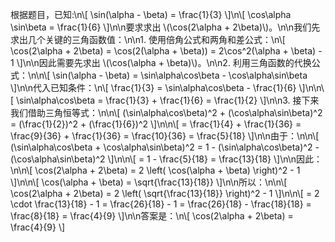 根据题目，已知:\n\\[ \\sin(\\alpha - \\beta) = \\frac{1}{3} \\]\n\\[ \\cos\\alpha \\sin\\beta = \\frac{1}{6} \\]\n\n要求求出 \\(\\cos(2\\alpha + 2\\beta)\\)。\n\n我们先求出几个关键的三角函数值：\n\n1. 使用倍角公式和两角和差公式：\n\\[ \\cos(2\\alpha + 2\\beta) = \\cos(2(\\alpha + \\beta)) = 2\\cos^2(\\alpha + \\beta) - 1 \\]\n\n因此需要先求出 \\(\\cos(\\alpha + \\beta)\\)。\n\n2. 利用三角函数的代换公式：\n\n\\[ \\sin(\\alpha - \\beta) = \\sin\\alpha\\cos\\beta - \\cos\\alpha\\sin\\beta \\]\n\n代入已知条件：\n\\[ \\frac{1}{3} = \\sin\\alpha\\cos\\beta - \\frac{1}{6} \\]\n\n\\[ \\sin\\alpha\\cos\\beta = \\frac{1}{3} + \\frac{1}{6} = \\frac{1}{2} \\]\n\n3. 接下来我们借助三角恒等式：\n\n\\[ (\\sin\\alpha\\cos\\beta)^2 + (\\cos\\alpha\\sin\\beta)^2 = (\\frac{1}{2})^2 + (\\frac{1}{6})^2 \\]\n\n\\[ = \\frac{1}{4} + \\frac{1}{36} = \\frac{9}{36} + \\frac{1}{36} = \\frac{10}{36} = \\frac{5}{18} \\]\n\n由于：\n\n\\[ (\\sin\\alpha\\cos\\beta + \\cos\\alpha\\sin\\beta)^2 = 1 - (\\sin\\alpha\\cos\\beta)^2 - (\\cos\\alpha\\sin\\beta)^2 \\]\n\n\\[ = 1 - \\frac{5}{18} = \\frac{13}{18} \\]\n\n因此：\n\n\\[ \\cos(2\\alpha + 2\\beta) = 2 \\left( \\cos(\\alpha + \\beta) \\right)^2 - 1 \\]\n\n\\[ \\cos(\\alpha + \\beta) = \\sqrt{\\frac{13}{18}} \\]\n\n所以：\n\n\\[ \\cos(2\\alpha + 2\\beta) = 2 \\left( \\sqrt{\\frac{13}{18}} \\right)^2 - 1 \\]\n\n\\[ = 2 \\cdot \\frac{13}{18} - 1 = \\frac{26}{18} - 1 = \\frac{26}{18} - \\frac{18}{18} = \\frac{8}{18} = \\frac{4}{9} \\]\n\n答案是：\n\\[ \\cos(2\\alpha + 2\\beta) = \\frac{4}{9} \\]
